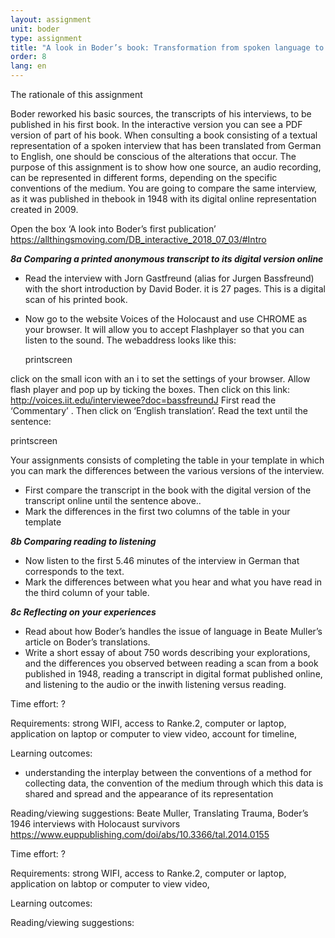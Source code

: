 ```yaml
---
layout: assignment
unit: boder
type: assignment
title: "A look in Boder’s book: Transformation from spoken language to typed text"
order: 8
lang: en
---
```


The rationale of this assignment

Boder reworked his basic sources, the transcripts of his interviews, to be published in his first book. In the interactive version you can see a PDF  version of part of his book. When consulting a book consisting of a textual representation of a spoken interview that has been translated from German to English, one should be conscious of the alterations that occur.
The purpose of this assignment is to show how one source, an audio recording,  can be  represented in different forms, depending on the specific  conventions of the medium.  You are going to compare the same interview, as it was published in thebook in 1948 with its digital online representation created  in 2009.


<!-- more -->

<!-- briefing-student -->

Open the box  ‘A look into Boder’s first publication’
https://allthingsmoving.com/DB_interactive_2018_07_03/#Intro


***8a  Comparing a printed anonymous transcript to its digital version online***

- Read the interview with Jorn Gastfreund (alias for Jurgen Bassfreund) with the short introduction by David Boder. it is 27 pages. This is a digital scan of his printed book.
- Now go to the website Voices of the Holocaust  and use CHROME as your browser. It will allow you to accept Flashplayer so that you can listen to the sound. The webaddress looks like this:

  printscreen            

click on the small icon with an i  to set the settings of your browser. Allow  flash player and pop up by ticking the boxes.
Then click on this  link:
http://voices.iit.edu/interviewee?doc=bassfreundJ
First read the ‘Commentary’ . Then click on ‘English translation’.
Read the text until the sentence:

printscreen

Your assignments consists of completing  the table in your template in which you can mark the differences between the various versions of the interview.
- First compare the transcript in the book with the digital version of the transcript online until the sentence above..
- Mark the differences in the first two columns of the table in your template



***8b Comparing reading to listening***

- Now listen to the first 5.46 minutes of the interview in German that corresponds to the text.
- Mark the differences between what you hear and what you have read in the third column of your table.


***8c Reflecting on your experiences***

- Read about how Boder’s handles the issue of language in Beate Muller’s article on Boder’s translations.
- Write a short essay of about 750 words describing your explorations, and the differences you observed  between reading a scan from a book published in 1948, reading a transcript in digital format published online, and listening to the audio or the inwith listening versus reading.


<!-- briefing-lecturers -->

Time effort: ?

Requirements:  strong WIFI, access to Ranke.2, computer or laptop, application on laptop or computer to view video,
account for timeline,

Learning outcomes:
- understanding the interplay between the conventions of a method for collecting data, the convention of the medium through which this data is shared and spread and the appearance of its representation

Reading/viewing  suggestions:
Beate Muller, Translating Trauma, Boder’s 1946 interviews with Holocaust survivors https://www.euppublishing.com/doi/abs/10.3366/tal.2014.0155


Time effort: ?

Requirements:  strong WIFI, access to Ranke.2, computer or laptop,  application on labtop or computer to view video,

Learning outcomes:

Reading/viewing  suggestions:
